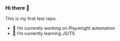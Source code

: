 ### Hi there 👋
This is my first test repo.

- 🔭 I’m currently working on Playwright automation
- 🌱 I’m currently learning JS/TS



